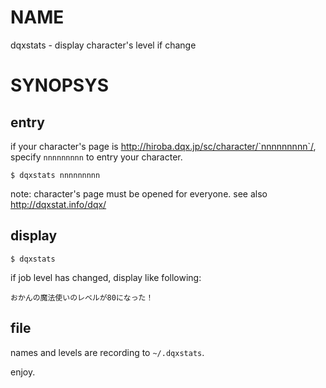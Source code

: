 # NAME

dqxstats - display character's level if change

# SYNOPSYS

## entry

if your character's page is http://hiroba.dqx.jp/sc/character/`nnnnnnnnn`/, specify `nnnnnnnnn` to entry your character.

```
$ dqxstats nnnnnnnnn
```

note: character's page must be opened for everyone. see also http://dqxstat.info/dqx/

## display

```
$ dqxstats
```

if job level has changed, display like following:

```
おかんの魔法使いのレベルが80になった！
```
## file

names and levels are recording to `~/.dqxstats`.


enjoy.
